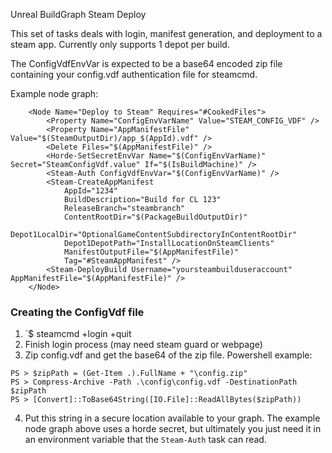 Unreal BuildGraph Steam Deploy

This set of tasks deals with login, manifest generation, and deployment to a steam app.
Currently only supports 1 depot per build.

The ConfigVdfEnvVar is expected to be a base64 encoded zip file containing your config.vdf authentication file for steamcmd.

Example node graph:
```
	<Node Name="Deploy to Steam" Requires="#CookedFiles">
		<Property Name="ConfigEnvVarName" Value="STEAM_CONFIG_VDF" />
		<Property Name="AppManifestFile" Value="$(SteamOutputDir)/app_$(AppId).vdf" />
		<Delete Files="$(AppManifestFile)" />
		<Horde-SetSecretEnvVar Name="$(ConfigEnvVarName)" Secret="SteamConfigVdf.value" If="$(IsBuildMachine)" />
		<Steam-Auth ConfigVdfEnvVar="$(ConfigEnvVarName)" />
		<Steam-CreateAppManifest
			AppId="1234"
			BuildDescription="Build for CL 123"
			ReleaseBranch="steambranch"
			ContentRootDir="$(PackageBuildOutputDir)"
			Depot1LocalDir="OptionalGameContentSubdirectoryInContentRootDir"
			Depot1DepotPath="InstallLocationOnSteamClients"
			ManifestOutputFile="$(AppManifestFile)"
			Tag="#SteamAppManifest" />
		<Steam-DeployBuild Username="yoursteambuilduseraccount" AppManifestFile="$(AppManifestFile)" />
	</Node>
```

### Creating the ConfigVdf file
1. `$ steamcmd +login <username> <password> +quit
2. Finish login process (may need steam guard or webpage)
3. Zip config.vdf and get the base64 of the zip file. Powershell example:
```
PS > $zipPath = (Get-Item .).FullName + "\config.zip"
PS > Compress-Archive -Path .\config\config.vdf -DestinationPath $zipPath
PS > [Convert]::ToBase64String([IO.File]::ReadAllBytes($zipPath))
```
4. Put this string in a secure location available to your graph. The example node graph above uses a horde secret, but ultimately you just need it in an environment variable that the `Steam-Auth` task can read.
